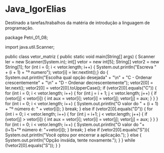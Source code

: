 # Java_IgorElias
Destinado a tarefas/trabalhos da matéria de introdução a linguagem de programação.



package Petri_01_08;

import java.util.Scanner;

public class vetor_matriz {
	public static void main(String[] args) {
		Scanner ler = new Scanner(System.in);
		int[] vetor = new int[5];
		String[] vetor2 = new String[1];
		for (int i = 0; i < vetor.length; i++) {
			System.out.println("Escreva " + (i + 1) + "º numero");
			vetor[i] = ler.nextInt();}
		do {
		System.out.println("Escolha qual opção desejada" + "\n" + "C - Ordenar crescentemente" + "\n"
				+ "D - Ordenar decrescentemente");
		vetor2[0] = ler.next();
		vetor2[0] = vetor2[0].toUpperCase();
				if (vetor2[0].equals("C")) {
			for (int i = 0; i < vetor.length; i++) {
				for (int j = i + 1; j < vetor.length; j++) {
					if (vetor[j] < vetor[i]) {
						int aux = vetor[i];
						vetor[i] = vetor[j];
						vetor[j] = aux;
					}
				}
			}
			for (int i = 0; i < vetor.length; i++) {
				System.out.println("O valor do " + (i + 1) + "º número é: " + vetor[i]);
			} 
			break;
		} else if (vetor2[0].equals("D")) {
			for (int i = 0; i < vetor.length; i++) {
				for (int j = i+1; j < vetor.length; j++) {
					if (vetor[j] > vetor[i]) {
						int aux = vetor[i];
						vetor[i] = vetor[j];
						vetor[j] = aux;
					}
				}
			}
			for (int i = 0; i < vetor.length; i++) {
				System.out.println("O valor do "+(i+1)+"º número é: "+vetor[i]);
			} 
			break;
		} else if (vetor2[0].equals("S")){
			System.out.println("Você optou por encerrar a aplicação.");
		} else {
			System.out.println("Opção inváida, tente novamente.");
		}
		} while (!vetor2[0].equals("S"));
	}
}
